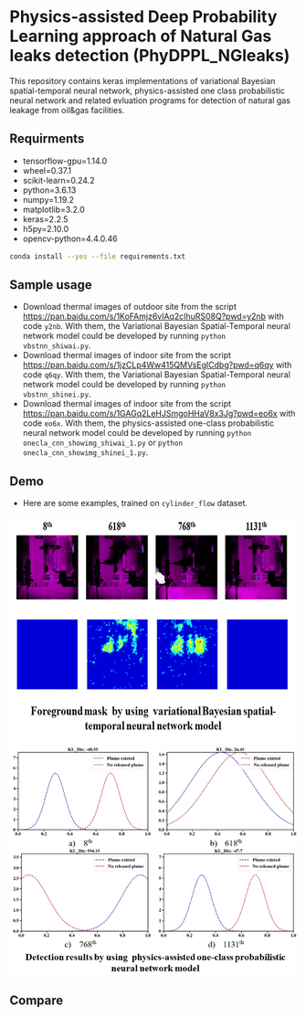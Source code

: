 # Physics-assisted Deep Probability Learning approach of Natural Gas leaks detection (PhyDPPL_NGleaks)
This repository contains keras implementations of  variational Bayesian spatial-temporal neural network, physics-assisted one class probabilistic neural network and related evluation programs for detection of natural gas leakage from oil&gas facilities.

## Requirments
* tensorflow-gpu=1.14.0
* wheel=0.37.1
* scikit-learn=0.24.2
* python=3.6.13
* numpy=1.19.2
* matplotlib=3.2.0
* keras=2.2.5
* h5py=2.10.0
* opencv-python=4.4.0.46

```Bash
conda install --yes --file requirements.txt
``` 

## Sample usage
* Download thermal images of outdoor site from the script <https://pan.baidu.com/s/1KoFAmjz6vlAq2cIhuRS08Q?pwd=y2nb> with code `y2nb`. With them, the Variational Bayesian Spatial-Temporal neural network model could be developed by running `python vbstnn_shiwai.py`.
* Download thermal images of indoor site from the script <https://pan.baidu.com/s/1jzCLp4Ww415QMVsEgICdbg?pwd=q6qy> with code `q6qy`. With them, the Variational Bayesian Spatial-Temporal neural network model could be developed by running `python vbstnn_shinei.py`.
*  Download thermal images of indoor site from the script <https://pan.baidu.com/s/1GAGq2LeHJSmgoHHaV8x3Jg?pwd=eo6x> with code `eo6x`. With them, the physics-assisted one-class probabilistic neural network model could be developed by running `python onecla_cnn_showimg_shiwai_1.py` or `python onecla_cnn_showimg_shinei_1.py`.
## Demo
- Here are some examples, trained on `cylinder_flow` dataset.
<img src="results/example1.png" width="700" height="400"/>
<img src="results/example2.png" width="700" height="400"/>



## Compare
